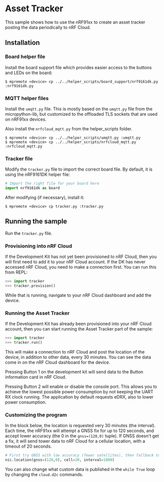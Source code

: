 # Asset Tracker

This sample shows how to use the nRF91xx to create an asset tracker posting the data
periodically to nRF Cloud.

## Installation
### Board helper file
Install the board support file which provides easier access to the buttons
and LEDs on the board:

    $ mpremote <device> cp ../../helper_scripts/board_support/nrf9161dk.py :nrf9161dk.py

### MQTT helper files
Install the `umqtt.py` file. This is mostly based on the `umqtt.py` file from
the micropython-lib, but customized to the offloaded TLS sockets that are
used on nRF91xx devices.

Also install the `nrfcloud_mqtt.py` from the helper_scripts folder.

    $ mpremote <device> cp ../../helper_scripts/umqtt.py :umqtt.py
    $ mpremote <device> cp ../../helper_scripts/nrfcloud_mqtt.py :nrfcloud_mqtt.py

### Tracker file
Modify the `tracker.py` file to import the correct board file. By default, it is
using the nRF9161DK helper file:

```python
# Import the right file for your board here
import nrf9161dk as board
```
After modifying (if necessary), install it:

    $ mpremote <device> cp tracker.py :tracker.py

## Running the sample

Run the `tracker.py` file. 

### Provisioning into nRF Cloud


If the Development Kit has not yet been provisioned to nRF Cloud, then you will 
first need to add it to your nRF Cloud account. If the DK has never accessed nRF Cloud, 
you need to make a connection first. You can run this from REPL:

```python
>>> import tracker
>>> tracker.provision()
```
While that is running, navigate to your nRF Cloud dashboard and add the device.

### Running the Asset Tracker
If the Development Kit has already been provisioned into your nRF Cloud account,
then you can start running the Asset Tracker part of the sample:

```python
>>> import tracker
>>> tracker.run()
```

This will make a connection to nRF Cloud and 
post the location of the device, in addition to other data, every 30 minutes.
You can see the data come in on the nRF Cloud dashboard for the device.

Pressing Button 1 on the development kit will send data to the Button information
card in nRF Cloud.

Pressing Button 2 will enable or disable the console port. This allows you to achieve
the lowest possible power consumption by not keeping the UART RX clock running. The
application by default requests eDRX, also to lower power consumption.

### Customizing the program

In the block below, the location is requested very 30 minutes (the interval). Each time,
the nRF91xx will attempt a GNSS fix for up to 120 seconds, and accept lower accuracy
(the 0 in the `gnss=(120,0)` tuple). If GNSS doesn't get a fix, it will send tower
data to nRF Cloud for a cellular location, with a timeout of 20 seconds.
```python
# First try GNSS with low accuracy (fewer satellites), then fallback to cellular.
nic.location(gnss=(120,0), cell=20, interval=1800)
```
You can also change what custom data is published in the `while True` loop by changing
the `cloud.d2c` commands.
